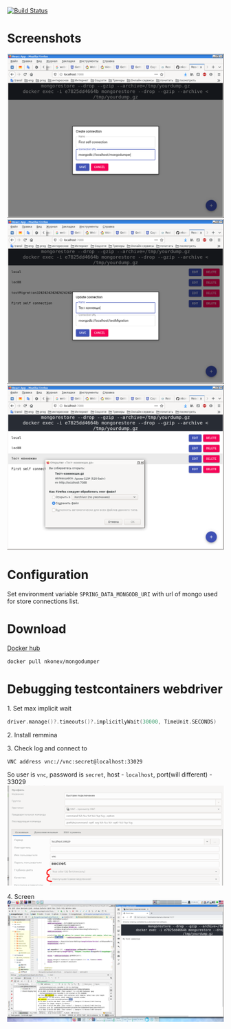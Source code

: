 [![Build Status](https://travis-ci.com/nkonev/mongodumper.svg?branch=master)](https://travis-ci.com/nkonev/mongodumper)

# Screenshots
![](./.markdown/1.png)
![](./.markdown/2.png)
![](./.markdown/3.png)

# Configuration
Set environment variable `SPRING_DATA_MONGODB_URI` with url of mongo used for store connections list.

# Download
[Docker hub](https://hub.docker.com/repository/docker/nkonev/mongodumper)
```bash
docker pull nkonev/mongodumper
```

# Debugging testcontainers webdriver
1\. Set max implicit wait 
```kotlin
driver.manage()?.timeouts()?.implicitlyWait(30000, TimeUnit.SECONDS)
```
2\. Install remmina

3\. Check log and connect to 
```
VNC address vnc://vnc:secret@localhost:33029
```
So user is `vnc`, password is `secret`, host - `localhost`, port(will different) - 33029
![](./.markdown/vnc.png)

4\. Screen
![](./.markdown/remmina.png)